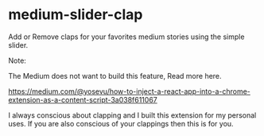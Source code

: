 # medium-slider-clap
Add or Remove claps for your favorites medium stories using the simple slider.

Note:

The Medium does not want to build this feature, Read more here.

https://medium.com/@yosevu/how-to-inject-a-react-app-into-a-chrome-extension-as-a-content-script-3a038f611067

I always conscious about clapping and I built this extension for my personal uses. If you are also conscious of your clappings then this is for you.
